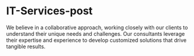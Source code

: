 # IT-Services-post
We believe in a collaborative approach, working closely with our clients to understand their unique needs and challenges. Our consultants leverage their expertise and experience to develop customized solutions that drive tangible results.
